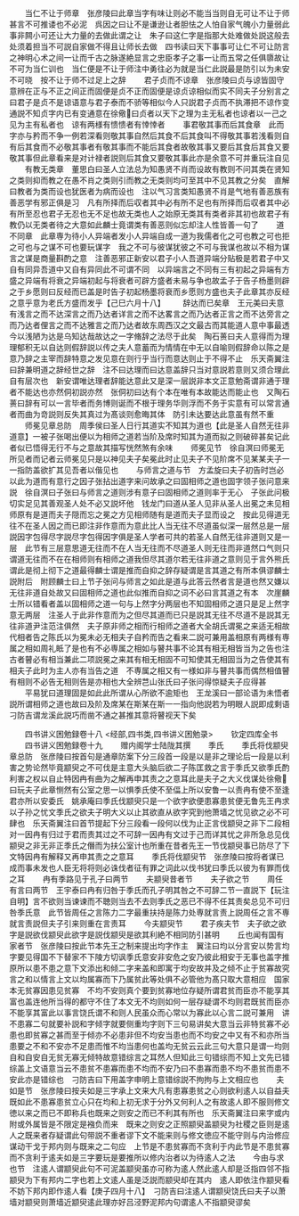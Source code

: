 <!-- { "loadSidebar": true } -->
　　当仁不让于师章　张彦陵曰此章当字有味让则必不能当当则自无可让不让于师甚言不可推诿也不必泥　呉因之曰让不是谦逊让者胆怯之人怕自家气魄小力量弱此事非闗小可还让大力量的去做此谓之让　朱子曰这仁字是指那大处难做处説这般去处须着担当不可説自家做不得且让师长去做　四书读曰天下事事可让仁不可让防言之神明心术之间一让而千古之脉遂絶显言之忠臣孝子之事一让而五常之任俱隳故让不可为当仁训也　当仁便是不让于师注中勇往必为就是当仁此説最是防引以为未安不可晓　按不让于师不过足上之辞
　　君子贞而不谅章　张彦陵曰贞与谅皆固守意辨在正与不正之间正而固便是贞不正而固便是谅贞谅相似而实不同夫子分别言之曰君子是贞不是谅语意与君子泰而不骄等相似今人只説君子贞而不执滞把不谅作变通説不知贞字内已有变通意在徐儆曰贞者以天下之理为主无私者也谅者以一己之见为主有私者也　谅有两様有愦愦者有悻悻者
　　事君敬其事而后其食章　此而字亦与矜而不争一例若深看则敬其事自然后其食不后其食叫不得敬其事若浅看则自有后其食而不必敬其事者有敬其事而不能后其食者故敬其事又要后其食后其食又要敬其事但此章看来是对计禄者説则后其食又要敬其事此亦是余意不可并重玩注自见
　　有教无类章　董思白曰圣人立法总为知愚贤不肖而设故有教则不问其类在贤知之类则抑而教之在愚不肖之类则引而教之无类则均可至其中不见其教之分矣　直解曰教者为类而设也犹医者为病而设也　注以气习言类知愚贤不肖是气地有善恶族有善恶学有邪正俱是习　凡有所择而后収者其中必有所不足也有所择而后収者其中必有所至忍也君子无忍也无不足也故无类也人之始原无类其有类者非其初也故君子有教仍以无类者待之大意如此麟士竟谓类有善恶则似忘却注人性皆善一句了
　　道不同章　此章専为待小人异端者发小人异端自成一道为我儒者化之可也教之可也拒之可也与之谋不可也要玩谋字　我之不可与彼谋犹彼之不可与我谋也故以不相为谋言之谋是商量斟酌之意　注善恶邪正新安以君子小人吾道异端分贴极是若君子中又自有同异吾道中又自有异同此不可谓不同　以异端言之不同有三有初起之异端有方盛之异端有将衰之异端初起与将衰者可辟方盛者未易与争也故孟子于告子杨墨则辟之于乡愿则曰反经而已盖是时告子初起杨墨将衰而乡愿则方盛也夫子此章其亦反经之意乎意为老氏方盛而发乎【己巳六月十八】
　　辞达而已矣章　王元美曰夫意有浅言之而不达深言之而乃达者详言之而不达畧言之而乃达者正言之而不达旁言之而乃达者俚言之而不达雅言之而乃达者故东周西汉之文最古而其能道人意中事最透今以浅陋为达是乌知达哉故达之一字脩辞之法尽于此矣　陶石蒉曰夫人意得而为理理郁积无以自达则假辞説以传之夫人意蓄而为情情在中无以自喻则假辞命以陈之是意乃辞之主宰而辞特意之发见意在则行乎当行而意达则止于不得不止　乐天斋翼注曰辞兼明道之辞经世之辞　注不曰达理而曰达意盖辞只当对意説若意则又须合理此自有层次也　新安谓唯达理者辞能达意此又是深一层説非本文正意勉斋谓非通于理者不能达也亦然侗初説亦然　张侗初曰达有个本在唯有本故能达而能止也　又陶石蒉曰辞有可以一言毕者而务博则诞而不根于理务华则浮而不务于实意有可以常言通者而曲为竒説则反失其真过为髙谈则愈晦其体　防引未达要达此意虽有然不重
　　师冕见章总防　周季侯曰圣人日行其道实不知其为道也【此是圣人自然无往非道意】一被子张喝出便以为相师之道若当阶及席时知其为道而拟之则破碎甚矣记此者似已悟得无行不与之意故其描写恍然煞有余味
　　师冕见节　徐自溟曰师冕无所见者而记者云师冕见只是以神见夫子矣冕此时止见夫子不见阶席不见某某夫子一一指防盖欲扩其见吾者以偕见也
　　与师言之道与节　方孟旋曰夫子初告时岂必以此为道而有意行之因子张拈出道字来问故承之曰固相师之道也固字领子张问意来説　徐自溟曰子张曰与师言之道则涉有意子曰固相师之道则率于无心　子张此问极切实足见其善观圣人处不必又説坏他　钱龙门曰道从圣人见非从圣人出冕之未见相师原有是道而夫子隠而忘之冕之方见相师随有是道而夫子显而设之　按此见得道无往不在圣人因之而已即注非作意而为意此比人当无往不尽道虽似深一层然总是一层説因字包得尽字説尽字包得因字俱是圣人学者可共的若圣人自然无往非道则又是一层　此节有三层意思道无往而不在人当无往而不尽道圣人则无往而非道然口气则只谓道无往而不在在相师则有相师之道我但尽其道尔若无往非道之意则见于言外熊氏谓此是彻上彻下之道最得麟士谓是推而自抑之辞存疑谓是言其道之有所本俱谬麟士説附后　附顾麟士曰上节子张问与师言之如此是道与此答云然者言是道也然又嫌以无往非道自处故又曰固相师之道也此似推而自抑之词不必曰言其道之有本　次崖麟士所以错看者盖以固相师之道一句与上然字分两层也不知固相师之道只是足上然字意无两层　注圣人于此非作意而为之但尽其道而已只是説其无往不尽道不是説其无往非道尹注范注俱然　夫子原非师之相而行相师之道者大全胡氏谓冕之来适无相故代相者告之陈氏以为冕未必无相夫子自矜而告之看来二説可兼用盖相原有两様有専属之相如周礼眡了是也有不必専属之相如与瞽共事不论其有相无相皆当为之告也注古者瞽必有相当兼此二项説冕之来其有相无相固不可知使其无相固当为之告使其有相夫子此时为主人亦有当告之道　不専属之相又有一様如非与瞽共事而偶然相值瞽有相则不必告无相则告是亦相也大全辨芑山张氏曰子张问得惊疑夫子应得甚
　　平易犹曰道理固是如此此所谓从心所欲不逾矩也　王龙溪曰一部论语为未悟者説所谓相师之道也故曰及阶及席某在斯某在斯一一指向他説若为明眼人説即成剩语　刁防吉谓龙溪此説巧而凿不通之甚推其意将瞽视天下矣

　　四书讲义困勉録卷十八
<经部,四书类,四书讲义困勉录>
　　钦定四库全书
　　四书讲义困勉録卷十九
　　赠内阁学士陆陇其撰
　　季氏
　　季氏将伐颛臾章总防　张彦陵曰按首句是通章防案下分三段首一段是以是非之理论后一段是以利害之势论然毕竟颛臾之不可伐是主意大头脑后欲二子陈匡救之言于季氏又欲季氏酌利害之权以自止特因冉有曲为之解再申其责之之意耳此是夫子之大义伐谋处徐儆曰玩夫子此章恻然有公室之思一以惧季氏使不至偪上所以安鲁一以责冉有使不至逢君亦所以安委氏　姚承庵曰季氏伐颛臾只是一个欲字欲便患寡患贫便无鲁先王冉求以子孙之忧文季氏之欲夫子明大义以止其欲直从欲字究到他萧墙之忧见欲之必不可肆也　乐天斋翼注曰首节提起下分三段看一段何以伐为止正言伐颛臾之非下二段相对一因冉有归过于君而责其过之不可辞一因冉有文过于己而详其忧之非所急总见伐颛臾之非无非正季氏之僭而为扶公室计也所重在昔者先王一节伐颛臾事已防尽了下文特因冉有解释又再申其责之之意耳
　　季氏将伐颛臾节　张彦陵曰按将者谋已成而事未发也人臣无将将则必诛伐者征有罪之词此以伐书犹曰季氏以彼为有罪而伐之耳
　　冉有季路见于孔子曰两节
　　夫颛臾昔者节
　　夫子欲之节
　　周任有言曰两节　王宇泰曰冉有归咎于季氏而孔子明其咎之不可辞二节一直説下【玩注自明】言不欲则当谏谏而不聴则当去不去则季氏之恶已不得不任其责矣总见不可归咎季氏意　此节皆周任之言陈力二字最重扶持是陈力处専就言责上説周任之言不専就言责説但夫子引来则重在言责耳
　　今夫颛臾节
　　君子疾夫节　夫子欲之欲字是説欲伐颛臾此欲字是説伐颛臾是欲其利絶不相同防引甚明
　　丘也闻有国有家者节　张彦陵曰按此节本先王之制来提出均字作主　翼注曰均以分言安以势言均字要见得国不下替家不下陵方切讽季氏意安非安危之安乃彼此相安于无事也盖字推原所以患不患之意下文添出和倾二字来盖和即寓于均安故并及之倾不止于贫寡故究言之和以情言上文以均属寡而下乃属贫此等处俱不必管他为髙只取大意相应　国家本无贫寡因患见贫寡　不均不安则真个要到贫寡地位存疑所谓君贫而臣亦不能享其富也盖连他所当得的都守不住了本文无不均则如何一层存疑谓不均则君既贫而臣亦不能享其富此以事言饶氏谓不和则人民虽众而心常以为寡此以心言二説可兼用　讲不患寡二句就要补説和字倾字就要侧重均字则下三句易讲矣大意当云非特贫寡不必患也即贫寡之甚而至于倾亦不必患非但不均安当患也而不均安之中又有不和亦所当患要之不和不安亦不足患而惟不均当患何也盖均无贫云云此三句大意只是谓一均则自和自安自无贫无寡无倾特故意错综言之耳然人但知此三句错综而不知上文先已错综盖上文语意当云不患贫不患寡而患不均而不安乃曰不患寡而患不均不患贫而患不安此亦是错综也　刁防吉曰下用盖字申明上意错综説不拘拘与上文相应也
　　夫如是节　张彦陵曰按夫如是三字承上文来大凡有患寡患贫之心则欲利逺人以自益夫既如此不患寡患贫立心只在均和上初无求于分外又何利人之有故逺人即不服则修文徳以来之而已不即称兵也既来之则安之而已不利其有所也　乐天斋翼注曰来字或内附或外属皆是不限定是襁负而来　既来之则安之正照颛臾盖颛臾为社稷之臣则是逺人之既来者存疑谓此句带説不重者谬下文不能来则与修文徳应不能守则与内治修应谋动干戈于邦内则与既来之二句应　上节是不患贫寡而不贪利于内此节是不患贫寡而不贪利于逺夫如是三字要玩是要推所以修内治者以为待逺人之法
　　今由与求也节　注逺人谓颛臾此句不可泥盖颛臾虽亦可称为逺人然此逺人却是泛指四邻不指颛臾为下有邦内二字也若上文逺人虽是泛説而颛臾却在其内　逺人即依注作颛臾看不妨下邦内即作逺人看【庚子四月十八】　刁防吉曰注逺人谓颛臾饶氏曰夫子以萧墙对颛臾则萧墙近颛臾逺此理亦好吕泾野泥邦内句谓逺人不指颛臾谬矣
